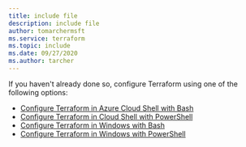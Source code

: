 ```yaml
---
title: include file
description: include file
author: tomarchermsft
ms.service: terraform
ms.topic: include
ms.date: 09/27/2020
ms.author: tarcher
---
```


If you haven't already done so, configure Terraform using one of the following options:

- [Configure Terraform in Azure Cloud Shell with Bash](../get-started-cloud-shell-bash.md)
- [Configure Terraform in Cloud Shell with PowerShell](../get-started-cloud-shell-powershell.md)
- [Configure Terraform in Windows with Bash](../get-started-windows-bash.md)
- [Configure Terraform in Windows with PowerShell](../get-started-windows-powershell.md)
